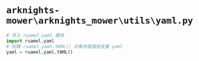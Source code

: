 # `arknights-mower\arknights_mower\utils\yaml.py`

```py
# 导入 ruamel.yaml 模块
import ruamel.yaml
# 创建 ruamel.yaml.YAML() 对象并赋值给变量 yaml
yaml = ruamel.yaml.YAML()
```